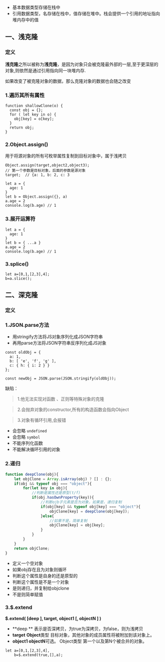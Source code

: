 - 基本数据类型存储在栈中
- 引用数据类型，名存储在栈中，值存储在堆中。栈会提供一个引用的地址指向堆内存中的值



## 一、浅克隆

### 定义

**浅克隆**之所以被称为**浅克隆**，是因为对象只会被克隆最外部的一层,至于更深层的对象,则依然是通过引用指向同一块堆内存. 

如果改变了被克隆对象的数据，那么克隆对象的数据也会随之改变



### 1.遍历其所有属性

```
function shallowClone(o) {
  const obj = {};
  for ( let key in o) {
    obj[key] = o[key];
  }
  return obj;
}
```



### 2.Object.assign() 

用于将源对象的所有可枚举属性复制到目标对象中，属于浅拷贝

```
Object.assign(target,object2,object3);  
// 第一个参数是目标对象，后面的参数是源对象
target;  // {a: 1, b: 2, c: 3
```

```
let a = {
  age: 1
}
let b = Object.assign({}, a)
a.age = 2
console.log(b.age) // 1
```



### 3.展开运算符

```
let a = {
  age: 1
}
let b = { ...a }
a.age = 2
console.log(b.age) // 1
```



### 3.splice()

```
let a=[0,1,[2,3],4];
b=a.slice();
```



## 二、深克隆

### 定义



### 1.JSON.parse方法

- 用stringify方法将JS对象序列化成JSON字符串 
- 再用parse方法将JSON字符串反序列化成JS对象 

```
const oldObj = {
  a: 1,
  b: [ 'e', 'f', 'g' ],
  c: { h: { i: 2 } }
};

const newObj = JSON.parse(JSON.stringify(oldObj));
```



缺陷：

> 1.他无法实现对函数 、正则等特殊对象的克隆

> 2.会抛弃对象的constructor,所有的构造函数会指向Object

> 3.对象有循环引用,会报错

- 会忽略 `undefined`
- 会忽略 `symbol`
- 不能序列化函数
- 不能解决循环引用的对象



### 2.递归



```js
function deepClone(obj){
    let objClone = Array.isArray(obj) ? [] : {};
    if(obj && typeof obj === "object"){
        for(let key in obj){
        	//判断是属性还是原型(t/f)
            if(obj.hasOwnProperty(key)){
                //判断ojb子元素是否为对象，如果是，递归复制
                if(obj[key] && typeof obj[key] === "object"){
                    objClone[key] = deepClone(obj[key]);
                }else{
                    //如果不是，简单复制
                    objClone[key] = obj[key];
                }
            }
        }
    }
    return objClone;
}    
```

- 定义一个空对象
- 如果obj存在且为对象则循环
- 判断这个属性是自身的还是原型的
- 判断这个属性是不是一个对象
- 是则递归，并复制给objclone
- 不是则简单赋值



### 3.**$.extend** 

**$.extend( [deep ], target, object1 [, objectN ] )** 

- **deep **          表示是否深拷贝，为true为深拷贝，为false，则为浅拷贝
- **target**          **Object**类型 目标对象，其他对象的成员属性将被附加到该对象上。
- **object1       objectN**可选。 Object类型 第一个以及第N个被合并的对象。 



```
let a=[0,1,[2,3],4],
    b=$.extend(true,[],a);
```
